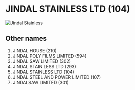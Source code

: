 # JINDAL STAINLESS LTD (104)

![Jindal Stainless](https://d3rh8m1rlgcp00.cloudfront.net/wp-content/uploads/2023/12/jsl-logo-guide.png "Jindal Stainless")


## Other names
1. JINDAL HOUSE (210)
1. JINDAL POLY FILMS LIMITED (594)
1. JINDAL SAW LIMITED (302)
1. JINDAL STAIN LESS LTD (293)
1. JINDAL STAINLESS LTD (104)
1. JINDAL STEEL AND POWER LIMITED (107)
1. JINDALSAW LIMITED (301)


